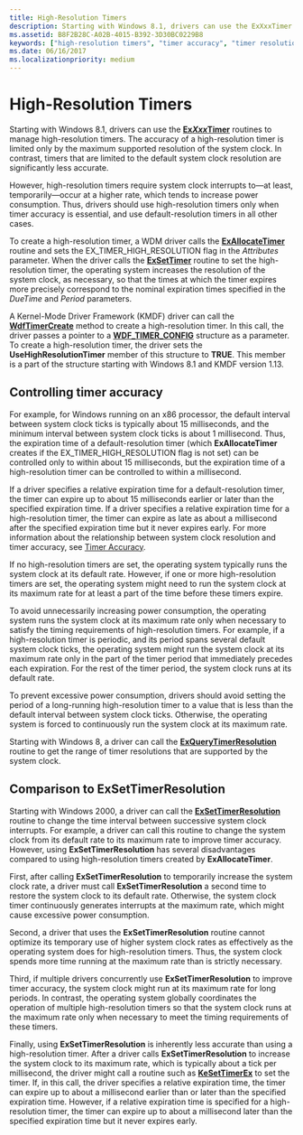 ```yaml
---
title: High-Resolution Timers
description: Starting with Windows 8.1, drivers can use the ExXxxTimer routines to manage high-resolution timers.
ms.assetid: B8F2B28C-A02B-4015-B392-3D30BC0229B8
keywords: ["high-resolution timers", "timer accuracy", "timer resolution", "system clock granularity", "EX_TIMER_HIGH_RESOLUTION", "ExXxxTimer routines", "ExQueryTimerResolution", "ExSetTimerResolution"]
ms.date: 06/16/2017
ms.localizationpriority: medium
---
```


# High-Resolution Timers


Starting with Windows 8.1, drivers can use the [**Ex*Xxx*Timer**](exxxxtimer-routines-and-ex-timer-objects.md) routines to manage high-resolution timers. The accuracy of a high-resolution timer is limited only by the maximum supported resolution of the system clock. In contrast, timers that are limited to the default system clock resolution are significantly less accurate.

However, high-resolution timers require system clock interrupts to—at least, temporarily—occur at a higher rate, which tends to increase power consumption. Thus, drivers should use high-resolution timers only when timer accuracy is essential, and use default-resolution timers in all other cases.

To create a high-resolution timer, a WDM driver calls the [**ExAllocateTimer**](/windows-hardware/drivers/ddi/wdm/nf-wdm-exallocatetimer) routine and sets the EX\_TIMER\_HIGH\_RESOLUTION flag in the *Attributes* parameter. When the driver calls the [**ExSetTimer**](/windows-hardware/drivers/ddi/wdm/nf-wdm-exsettimer) routine to set the high-resolution timer, the operating system increases the resolution of the system clock, as necessary, so that the times at which the timer expires more precisely correspond to the nominal expiration times specified in the *DueTime* and *Period* parameters.

A Kernel-Mode Driver Framework (KMDF) driver can call the [**WdfTimerCreate**](/windows-hardware/drivers/ddi/wdftimer/nf-wdftimer-wdftimercreate) method to create a high-resolution timer. In this call, the driver passes a pointer to a [**WDF\_TIMER\_CONFIG**](/windows-hardware/drivers/ddi/wdftimer/ns-wdftimer-_wdf_timer_config) structure as a parameter. To create a high-resolution timer, the driver sets the **UseHighResolutionTimer** member of this structure to **TRUE**. This member is a part of the structure starting with Windows 8.1 and KMDF version 1.13.

## Controlling timer accuracy


For example, for Windows running on an x86 processor, the default interval between system clock ticks is typically about 15 milliseconds, and the minimum interval between system clock ticks is about 1 millisecond. Thus, the expiration time of a default-resolution timer (which **ExAllocateTimer** creates if the EX\_TIMER\_HIGH\_RESOLUTION flag is not set) can be controlled only to within about 15 milliseconds, but the expiration time of a high-resolution timer can be controlled to within a millisecond.

If a driver specifies a relative expiration time for a default-resolution timer, the timer can expire up to about 15 milliseconds earlier or later than the specified expiration time. If a driver specifies a relative expiration time for a high-resolution timer, the timer can expire as late as about a millisecond after the specified expiration time but it never expires early. For more information about the relationship between system clock resolution and timer accuracy, see [Timer Accuracy](timer-accuracy.md).

If no high-resolution timers are set, the operating system typically runs the system clock at its default rate. However, if one or more high-resolution timers are set, the operating system might need to run the system clock at its maximum rate for at least a part of the time before these timers expire.

To avoid unnecessarily increasing power consumption, the operating system runs the system clock at its maximum rate only when necessary to satisfy the timing requirements of high-resolution timers. For example, if a high-resolution timer is periodic, and its period spans several default system clock ticks, the operating system might run the system clock at its maximum rate only in the part of the timer period that immediately precedes each expiration. For the rest of the timer period, the system clock runs at its default rate.

To prevent excessive power consumption, drivers should avoid setting the period of a long-running high-resolution timer to a value that is less than the default interval between system clock ticks. Otherwise, the operating system is forced to continuously run the system clock at its maximum rate.

Starting with Windows 8, a driver can call the [**ExQueryTimerResolution**](/windows-hardware/drivers/ddi/wdm/nf-wdm-exquerytimerresolution) routine to get the range of timer resolutions that are supported by the system clock.

## Comparison to ExSetTimerResolution


Starting with Windows 2000, a driver can call the [**ExSetTimerResolution**](calling-exsettimerresolution-while-processing-a-power-irp.md) routine to change the time interval between successive system clock interrupts. For example, a driver can call this routine to change the system clock from its default rate to its maximum rate to improve timer accuracy. However, using **ExSetTimerResolution** has several disadvantages compared to using high-resolution timers created by **ExAllocateTimer**.

First, after calling **ExSetTimerResolution** to temporarily increase the system clock rate, a driver must call **ExSetTimerResolution** a second time to restore the system clock to its default rate. Otherwise, the system clock timer continuously generates interrupts at the maximum rate, which might cause excessive power consumption.

Second, a driver that uses the **ExSetTimerResolution** routine cannot optimize its temporary use of higher system clock rates as effectively as the operating system does for high-resolution timers. Thus, the system clock spends more time running at the maximum rate than is strictly necessary.

Third, if multiple drivers concurrently use **ExSetTimerResolution** to improve timer accuracy, the system clock might run at its maximum rate for long periods. In contrast, the operating system globally coordinates the operation of multiple high-resolution timers so that the system clock runs at the maximum rate only when necessary to meet the timing requirements of these timers.

Finally, using **ExSetTimerResolution** is inherently less accurate than using a high-resolution timer. After a driver calls **ExSetTimerResolution** to increase the system clock to its maximum rate, which is typically about a tick per millisecond, the driver might call a routine such as [**KeSetTimerEx**](/windows-hardware/drivers/ddi/wdm/nf-wdm-kesettimerex) to set the timer. If, in this call, the driver specifies a relative expiration time, the timer can expire up to about a millisecond earlier than or later than the specified expiration time. However, if a relative expiration time is specified for a high-resolution timer, the timer can expire up to about a millisecond later than the specified expiration time but it never expires early.

 

